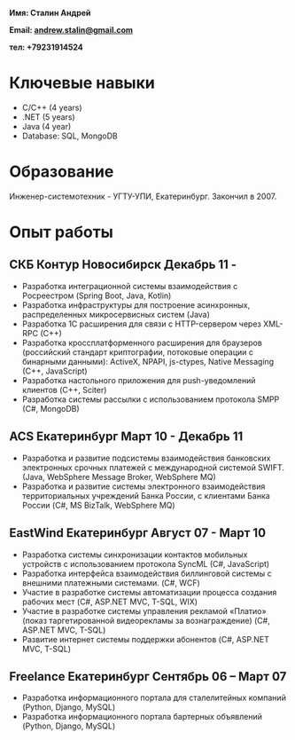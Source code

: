 
**Имя: Сталин Андрей**

**Email: andrew.stalin@gmail.com**

**тел: +79231914524**

# Ключевые навыки

* C/C++ (4 years)
* .NET (5 years) 
* Java (4 year)
* Database: SQL, MongoDB 

# Образование

Инженер-системотехник  - УГТУ-УПИ, Екатеринбург. Закончил в 2007.

# Опыт работы
## СКБ Контур Новосибирск Декабрь 11 -

* Разработка интеграционной системы взаимодействия с Росреестром (Spring Boot, Java, Kotlin)
* Разработка инфраструктуры для построение асинхронных, распределенных микросервисных систем (Java)
* Разработка 1C расширения для связи с HTTP-сервером через XML-RPC (C++)
* Разработка кроссплатформенного расширения для браузеров (российский стандарт криптографии, потоковые операции с бинарными данными): ActiveX, NPAPI, js-ctypes, Native Messaging (C++, JavaScript)
* Разработка настольного приложения для push-уведомлений клиентов (C++, Sciter)
* Разработка системы рассылки с использованием протокола SMPP (C#, MongoDB)

## ACS Екатеринбург Март 10 - Декабрь 11

* Разработка и развитие подсистемы взаимодействия банковских электронных срочных платежей с международной системой SWIFT. (Java, WebSphere Message Broker, WebSphere MQ)
* Разработка и развитие системы электронного взаимодействия территориальных учреждений Банка России, с клиентами Банка России (C#, MS BizTalk, WebSphere MQ)

## EastWind Екатеринбург Август 07 - Март 10

* Разработка системы синхронизации контактов мобильных устройств с использованием протокола SyncML (C#, JavaScript)
* Разработка интерфейса взаимодействия биллинговой системы с внешними платежными системами. (C#, WCF)
* Участие в разработке системы автоматизации процесса создания рабочих мест (C#, ASP.NET MVC, T-SQL, WIX)
* Участие в разработке системы управления рекламой «Платио» (показ таргетированной видеорекламы за вознаграждение) (C#, ASP.NET MVC, T-SQL)
* Развитие интернет системы поддержки абонентов (C#, ASP.NET MVC, T-SQL)

## Freelance Екатеринбург Сентябрь 06 – Март 07

* Разработка информационного портала для сталелитейных компаний (Python, Django, MySQL)
* Разработка информационного портала бартерных объявлений (Python, Django, MySQL)
